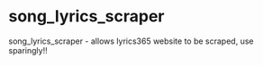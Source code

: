 song_lyrics_scraper
===================

song_lyrics_scraper - allows lyrics365 website to be scraped, use sparingly!!
